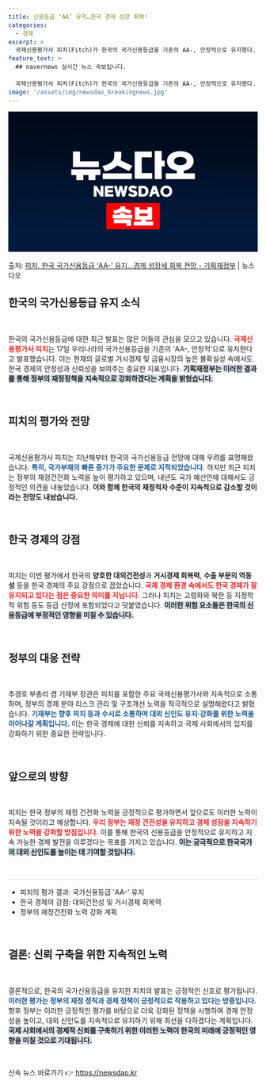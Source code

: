 ```yaml
---
title: 신용등급 ‘AA’ 유지…한국 경제 성장 회복!
categories:
  - 경제
excerpt: >
  국제신용평가사 피치(Fitch)가 한국의 국가신용등급을 기존의 AA-, 안정적으로 유지했다. 기획재정부는 글…
feature_text: >
  ## navernews 실시간 뉴스 속보입니다.

  국제신용평가사 피치(Fitch)가 한국의 국가신용등급을 기존의 AA-, 안정적으로 유지했다. 기획재정부는 글…
image: '/assets/img/newsdao_breakingnews.jpg'
---
```


![뉴스다오 속보](/assets/img/newsdao_breakingnews.jpg)

<p>출처: <a href="https://newsdao.kr/2199" rel="dofollow">피치, 한국 국가신용등급 ‘AA-’ 유지…경제 성장세 회복 전망 - 기획재정부</a> | 뉴스다오</p>

<h2 data-ke-size="size26">한국의 국가신용등급 유지 소식</h2>

<p data-ke-size="size16">&nbsp;</p> 

한국의 국가신용등급에 대한 최근 발표는 많은 이들의 관심을 모으고 있습니다. <b><span style="color: #ee2323;">국제신용평가사 피치</span></b>는 17일 우리나라의 국가신용등급을 기존의 ‘AA-, 안정적’으로 유지한다고 발표했습니다. 이는 현재의 글로벌 거시경제 및 금융시장의 높은 불확실성 속에서도 한국 경제의 안정성과 신뢰성을 보여주는 중요한 지표입니다. <b><span style="background-color: #21538527;">기획재정부는 이러한 결과를 통해 정부의 재정정책을 지속적으로 강화하겠다는 계획을 밝혔습니다.</span></b>

<p data-ke-size="size16">&nbsp;</p> 

<h2 data-ke-size="size26">피치의 평가와 전망</h2>

<p data-ke-size="size16">&nbsp;</p> 

국제신용평가사 피치는 지난해부터 한국의 국가신용등급 전망에 대해 우려를 표명해왔습니다. <b><span style="color: #1a5490;">특히, 국가부채의 빠른 증가가 주요한 문제로 지적되었습니다.</span></b> 하지만 최근 피치는 정부의 재정건전화 노력을 높이 평가하고 있으며, 내년도 국가 예산안에 대해서도 긍정적인 의견을 내놓았습니다. <b><span style="ee2323;">이와 함께 한국의 재정적자 수준이 지속적으로 감소할 것이라는 전망도 내놨습니다.</span></b>

<p data-ke-size="size16">&nbsp;</p> 

<h2 data-ke-size="size26">한국 경제의 강점</h2>

<p data-ke-size="size16">&nbsp;</p> 

피치는 이번 평가에서 한국의 <b>양호한 대외건전성</b>과 <b>거시경제 회복력</b>, <b>수출 부문의 역동성</b> 등을 한국 경제의 주요 강점으로 꼽았습니다. <b><span style="color: #ee2323;">국제 경제 환경 속에서도 한국 경제가 잘 유지되고 있다는 점은 중요한 의미를 지닙니다.</span></b> 그러나 피치는 고령화와 북한 등 지정학적 위험 등도 등급 산정에 포함되었다고 덧붙였습니다. <b><span style="background-color: #21538527;">이러한 위험 요소들은 한국의 신용등급에 부정적인 영향을 미칠 수 있습니다.</span></b>

<p data-ke-size="size16">&nbsp;</p> 

<h2 data-ke-size="size26">정부의 대응 전략</h2>

<p data-ke-size="size16">&nbsp;</p> 

추경호 부총리 겸 기재부 장관은 피치를 포함한 주요 국제신용평가사와 지속적으로 소통하며, 정부의 경제 분야 리스크 관리 및 구조개선 노력을 적극적으로 설명해왔다고 밝혔습니다. <b><span style="color: #1a5490;">기재부는 향후 피치 등과 수시로 소통하며 대외 신인도 유지·강화를 위한 노력을 이어나갈 계획입니다.</span></b> 이는 한국 경제에 대한 신뢰를 지속하고 국제 사회에서의 입지를 강화하기 위한 중요한 전략입니다.

<p data-ke-size="size16">&nbsp;</p> 

<h2 data-ke-size="size26">앞으로의 방향</h2>

<p data-ke-size="size16">&nbsp;</p> 

피치는 한국 정부의 재정 건전화 노력을 긍정적으로 평가하면서 앞으로도 이러한 노력이 지속될 것이라고 예상합니다. <b><span style="color: #ee2323;">우리 정부는 재정 건전성을 유지하고 경제 성장을 지속하기 위한 노력을 강화할 방침입니다.</span></b> 이를 통해 한국의 신용등급을 안정적으로 유지하고 지속 가능한 경제 발전을 이루겠다는 목표를 가지고 있습니다. <b><span style="background-color: #21538527;">이는 궁극적으로 한국국가의 대외 신인도를 높이는 데 기여할 것입니다.</span></b>

<p data-ke-size="size16">&nbsp;</p> 

<hr style="height: 2px; border: 0; background-color: #e5e5e5;"> 

<ul>
    <li>피치의 평가 결과: 국가신용등급 'AA-' 유지</li>
    <li>한국 경제의 강점: 대외건전성 및 거시경제 회복력</li>
    <li>정부의 재정건전화 노력 강화 계획</li>
</ul> 

<p data-ke-size="size16">&nbsp;</p> 

<h2 data-ke-size="size26">결론: 신뢰 구축을 위한 지속적인 노력</h2>

<p data-ke-size="size16">&nbsp;</p> 

결론적으로, 한국의 국가신용등급을 유지한 피치의 발표는 긍정적인 신호로 평가됩니다. <b><span style="color: #1a5490;">이러한 평가는 정부의 재정 정칙과 경제 정책이 긍정적으로 작용하고 있다는 방증입니다.</span></b> 향후 정부는 이러한 긍정적인 평가를 바탕으로 더욱 강화된 정책을 시행하여 경제 안정성을 높이고, 대외 신인도를 지속적으로 유지하기 위해 최선을 다하겠다는 계획입니다. <b><span style="background-color: #21538527;">국제 사회에서의 경제적 신뢰를 구축하기 위한 이러한 노력이 한국의 미래에 긍정적인 영향을 미칠 것으로 기대됩니다.</span></b> 

<p data-ke-size="size16">&nbsp;</p>  

신속 뉴스 바로가기 👉 <a href="https://newsdao.kr" rel="dofollow">https://newsdao.kr</a>


